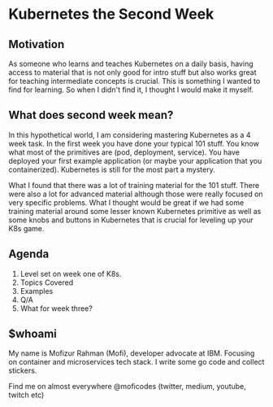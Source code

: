 # Kubernetes the Second Week

## Motivation

As someone who learns and teaches Kubernetes on a daily basis, having access to material that is not only good for intro stuff but also works great for teaching intermediate concepts is crucial. This is something I wanted to find for learning. So when I didn't find it, I thought I would make it myself.

## What does second week mean?

In this hypothetical world, I am considering mastering Kubernetes as a 4 week task. In the first week you have done your typical 101 stuff. You know what most of the primitives are \(pod, deployment, service\). You have deployed your first example application \(or maybe your application that you containerized\). Kubernetes is still for the most part a mystery. 

What I found that there was a lot of training material for the 101 stuff. There were also a lot for advanced material although those were really focused on very specific problems. What I thought would be great if we had some training material around some lesser known Kubernetes primitive as well as some knobs and buttons in Kubernetes that is crucial for leveling up your K8s game.

## Agenda

1. Level set on week one of K8s.
2. Topics Covered
3. Examples
4. Q/A
5. What for week three?

## $whoami

My name is Mofizur Rahman \(Mofi\), developer advocate at IBM. Focusing on container and microservices tech stack. I write some go code and collect stickers. 

Find me on almost everywhere @moficodes \(twitter, medium, youtube, twitch etc\)

